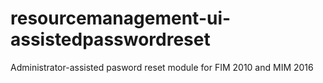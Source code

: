# resourcemanagement-ui-assistedpasswordreset
Administrator-assisted pasword reset module for FIM 2010 and MIM 2016
